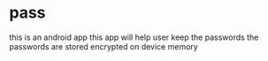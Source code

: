 # pass
this is an android app
this app will help user keep the passwords
the passwords are stored encrypted on device memory
